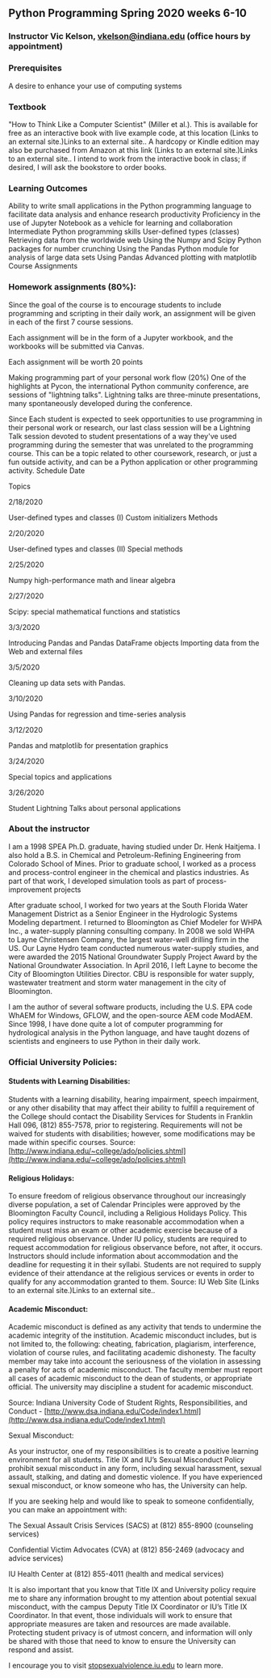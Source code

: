 ## Python Programming Spring 2020 weeks 6-10
### Instructor Vic Kelson, vkelson@indiana.edu (office hours by appointment)

### Prerequisites
A desire to enhance your use of computing systems

### Textbook
"How to Think Like a Computer Scientist" (Miller et al.). This is available for free as an interactive book with live example code, at this location (Links to an external site.)Links to an external site.. A hardcopy or Kindle edition may also be purchased from Amazon at this link (Links to an external site.)Links to an external site.. I intend to work from the interactive book in class; if desired, I will ask the bookstore to order books.

### Learning Outcomes
Ability to write small applications in the Python programming language to facilitate data analysis and enhance research productivity
Proficiency in the use of Jupyter Notebook as a vehicle for learning and collaboration
Intermediate Python programming skills
User-defined types (classes)
Retrieving data from the worldwide web
Using the Numpy and Scipy Python packages for number crunching
Using the Pandas Python module for analysis of large data sets
Using Pandas
Advanced plotting with matplotlib
Course Assignments

### Homework assignments (80%):
Since the goal of the course is to encourage students to include programming and scripting in their daily work, an assignment will be given in each of the first 7 course sessions.

Each assignment will be in the form of a Jupyter workbook, and the workbooks will be submitted via Canvas.

Each assignment will be worth 20 points

Making programming part of your personal work flow (20%)
One of the highlights at Pycon, the international Python community conference, are sessions of "lightning talks". Lightning talks are three-minute presentations, many spontaneously developed during the conference.

Since Each student is expected to seek opportunities to use programming in their personal work or research, our last class session will be a Lightning Talk session devoted to student presentations of a way they've used programming during the semester that was unrelated to the programming course. This can be a topic related to other coursework, research, or just a fun outside activity, and can be a Python application or other programming activity.
Schedule 
Date

Topics

2/18/2020

User-defined types and classes (I)
Custom initializers
Methods

2/20/2020

User-defined types and classes (II)
Special methods

2/25/2020

Numpy high-performance math and linear algebra

2/27/2020

Scipy: special mathematical functions and statistics

3/3/2020

Introducing Pandas and Pandas DataFrame objects
Importing data from the Web and external files

3/5/2020

Cleaning up data sets with Pandas.

3/10/2020

Using Pandas for regression and time-series analysis

3/12/2020

Pandas and matplotlib for presentation graphics

3/24/2020

Special topics and applications

3/26/2020

Student Lightning Talks about personal applications

### About the instructor

I am a 1998 SPEA Ph.D. graduate, having studied under Dr. Henk Haitjema. I also hold a B.S. in Chemical and Petroleum-Refining Engineering from Colorado School of Mines. Prior to graduate school, I worked as a process and process-control engineer in the chemical and plastics industries. As part of that work, I developed simulation tools as part of process-improvement projects

After graduate school, I worked for two years at the South Florida Water Management District as a Senior Engineer in the Hydrologic Systems Modeling department. I returned to Bloomington as Chief Modeler for WHPA Inc., a water-supply planning consulting company. In 2008 we sold WHPA to Layne Christensen Company, the largest water-well drilling firm in the US. Our Layne Hydro team conducted numerous water-supply studies, and were awarded the 2015 National Groundwater Supply Project Award by the National Groundwater Association. In April 2016, I left Layne to become the City of Bloomington Utilities Director. CBU is responsible for water supply, wastewater treatment and storm water management in the city of Bloomington.

I am the author of several software products, including the U.S. EPA code WhAEM for Windows, GFLOW, and the open-source AEM code ModAEM. Since 1998, I have done quite a lot of computer programming for hydrological analysis in the Python language, and have taught dozens of scientists and engineers to use Python in their daily work.

### Official University Policies:

#### Students with Learning Disabilities:  
Students with a learning disability, hearing impairment, speech impairment, or any other disability that may affect their ability to fulfill a requirement of the College should contact the Disability Services for Students in Franklin Hall 096, (812) 855-7578, prior to registering. Requirements will not be waived for students with disabilities; however, some modifications may be made within specific courses.
Source: [http://www.indiana.edu/~college/ado/policies.shtml](http://www.indiana.edu/~college/ado/policies.shtml)  


#### Religious Holidays:  
To ensure freedom of religious observance throughout our increasingly diverse population, a set of Calendar Principles were approved by the Bloomington Faculty Council, including a Religious Holidays Policy. This policy requires instructors to make reasonable accommodation when a student must miss an exam or other academic exercise because of a required religious observance. Under IU policy, students are required to request accommodation for religious observance before, not after, it occurs. Instructors should include information about accommodation and the deadline for requesting it in their syllabi. Students are not required to supply evidence of their attendance at the religious services or events in order to qualify for any accommodation granted to them. Source: IU Web Site (Links to an external site.)Links to an external site..

#### Academic Misconduct:  
Academic misconduct is defined as any activity that tends to undermine the academic integrity of the institution. Academic misconduct includes, but is not limited to, the following: cheating, fabrication, plagiarism, interference, violation of course rules, and facilitating academic dishonesty. The faculty member may take into account the seriousness of the violation in assessing a penalty for acts of academic misconduct. The faculty member must report all cases of academic misconduct to the dean of students, or appropriate official. The university may discipline a student for academic misconduct.

Source: 
Indiana University Code of Student Rights, Responsibilities, and Conduct - [http://www.dsa.indiana.edu/Code/index1.html](http://www.dsa.indiana.edu/Code/index1.html) 

Sexual Misconduct:

As your instructor, one of my responsibilities is to create a positive learning environment for all students. Title IX and IU’s Sexual Misconduct Policy prohibit sexual misconduct in any form, including sexual harassment, sexual assault, stalking, and dating and domestic violence.  If you have experienced sexual misconduct, or know someone who has, the University can help.

If you are seeking help and would like to speak to someone confidentially, you can make an appointment with:

The Sexual Assault Crisis Services (SACS) at (812) 855-8900 (counseling services)

Confidential Victim Advocates (CVA) at (812) 856-2469 (advocacy and advice services)

IU Health Center at (812) 855-4011 (health and medical services)

It is also important that you know that Title IX and University policy require me to share any information brought to my attention about potential sexual misconduct, with the campus Deputy Title IX Coordinator or IU’s Title IX Coordinator.  In that event, those individuals will work to ensure that appropriate measures are taken and resources are made available.   Protecting student privacy is of utmost concern, and information will only be shared with those that need to know to ensure the University can respond and assist. 

I encourage you to visit [stopsexualviolence.iu.edu](stopsexualviolence.iu.edu) to learn more.
